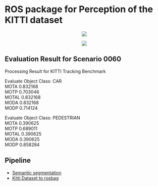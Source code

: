 # ROS package for Perception of the KITTI dataset

<p align="center">
  <img src="./videos/semantic.gif">
</p>

<p align="center">
  <img src="./videos/rviz.gif">
</p>

## Evaluation Result for Scenario 0060

Processing Result for KITTI Tracking Benchmark  

Evaluate Object Class: CAR  
MOTA 0.832168  
MOTP 0.703046  
MOTAL 0.832168  
MODA 0.832168  
MODP 0.714124  

Evaluate Object Class: PEDESTRIAN  
MOTA 0.390625  
MOTP 0.689011  
MOTAL 0.390625  
MODA 0.390625  
MODP 0.858284  

## Pipeline

* [Semantic segmentation](https://github.com/martinkersner/train-DeepLab)
* [Kitti Dataset to rosbag](https://github.com/tomas789/kitti2bag)
